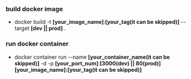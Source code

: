 ### build docker image

- docker build -t **\[your_image_name\]**:**\[your_tag(it can be skipped)\]** --target **\[dev || prod\]** .

### run docker container

- docker container run --name **\[your_container_name(it can be skipped)\]** -d -p **\[your_port_num\]**:**\[3000(dev) || 80(prod)\]** **\[your_image_name\]:\[your_tag(it can be skipped)\]**
